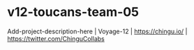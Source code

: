 # v12-toucans-team-05
Add-project-description-here | Voyage-12 | https://chingu.io/ | https://twitter.com/ChinguCollabs
